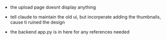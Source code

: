 - the upload page doesnt display anything

- tell claude to maintain the old ui, but incorperate adding the thumbnails, cause ti ruined the design

- the backend app.py is in here for any references needed




